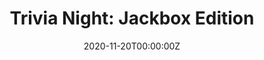 ---
display_title: "Trivia Night: Jackbox Edition"
title: "Trivia Night: Jackbox Edition"
date: 2020-11-20T00:00:00Z
draft: false
layout: event
poster: "images/event_posters/2020-2021/trivia_night_jackbox.jpg"
poster_cover: "contain"
poster_position: "center"
short_description: "Hello! Jackbox is back with a fully customized set of Carleton Computer Science themed questions for Quiplash! Come join us on the CCSS discord at 7PM EST this Friday!"
start_time: "7:00 - 8:00 PM EDT"
location: "Discord"
location_link: "http://discord.carletoncomputersciencesociety.ca/"
background: "images/orientation2018-min.jpeg"
tags:
- social
---